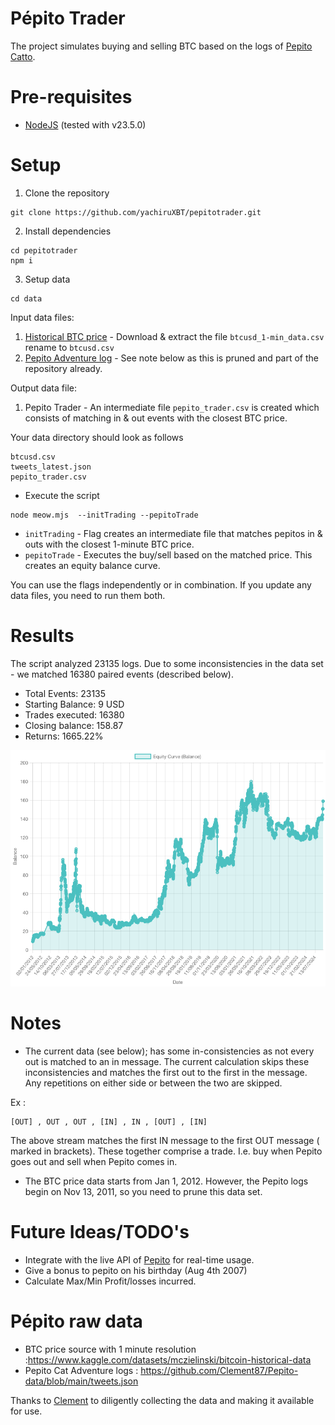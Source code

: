 # Pépito Trader

The project simulates buying and selling BTC based on the logs of [Pepito Catto](https://x.com/PepitoTheCat).

# Pre-requisites
- [NodeJS](https://nodejs.org/en/download) (tested with v23.5.0)

# Setup
1. Clone the repository

``` 
git clone https://github.com/yachiruXBT/pepitotrader.git
```

2. Install dependencies
```
cd pepitotrader
npm i
```

3. Setup data 
```
cd data
```
Input data files:
1. [Historical BTC price](https://www.kaggle.com/datasets/mczielinski/bitcoin-historical-data) - Download & extract the file `btcusd_1-min_data.csv` rename to `btcusd.csv`
2. [Pepito Adventure log](https://github.com/Clement87/Pepito-data/blob/main/tweets.json) - See note below as this is pruned  and part of the repository already.

Output data file:
1. Pepito Trader - An intermediate file `pepito_trader.csv` is created which consists of matching in & out events with the closest BTC price. 

Your data directory should look as follows
```
btcusd.csv
tweets_latest.json
pepito_trader.csv
```
   

- Execute the script
```
node meow.mjs  --initTrading --pepitoTrade
```
- `initTrading` - Flag creates an intermediate file that matches pepitos in & outs with the closest 1-minute BTC price. 
- `pepitoTrade` - Executes the buy/sell based on the matched price. This creates an equity balance curve. 

You can use the flags independently or in combination. If you update any data files, you need to run them both.

# Results
The script analyzed 23135 logs. Due to some inconsistencies in the data set - we matched 16380 paired events (described below).
- Total Events: 23135
- Starting Balance: 9 USD
- Trades executed: 16380
- Closing balance: 158.87
- Returns: 1665.22%

![](./balanceEquityCurve.png)

# Notes
- The current data (see below); has some in-consistencies as not every out is matched to an in message.
The current calculation skips these inconsistencies and matches the first out to the first in the message.
Any repetitions on either side or between the two are skipped.

Ex :
```
[OUT] , OUT , OUT , [IN] , IN , [OUT] , [IN]
```
The above stream matches the first IN message to the first OUT message ( marked in brackets).
These together comprise a trade. I.e. buy when Pepito goes out and sell when Pepito comes in. 

- The BTC price data starts from Jan 1, 2012. However, the Pepito logs begin on Nov 13, 2011, so you need
to prune this data set.


# Future Ideas/TODO's
- Integrate with the live API of [Pepito](https://github.com/Clement87/Pepito-API) for real-time usage.
- Give a bonus to pepito on his birthday (Aug 4th 2007)
- Calculate Max/Min Profit/losses incurred.

# Pépito raw data
- BTC price source with 1 minute resolution :https://www.kaggle.com/datasets/mczielinski/bitcoin-historical-data
- Pepito Cat Adventure logs : https://github.com/Clement87/Pepito-data/blob/main/tweets.json

Thanks to [Clement](https://github.com/Clement87) to diligently collecting the data and making it available for use.
